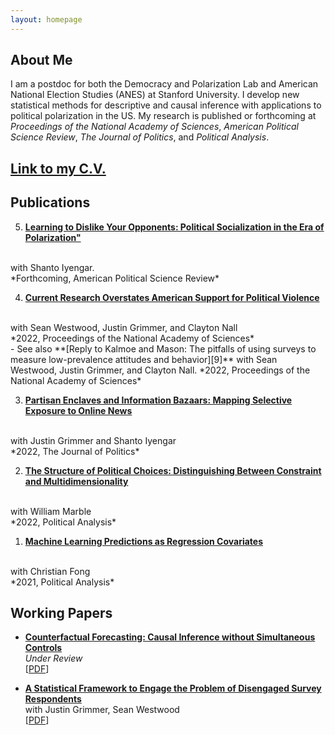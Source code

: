 ```yaml
---
layout: homepage
---
```


## About Me

I am a postdoc for both the Democracy and Polarization Lab and American National Election Studies (ANES) at Stanford University. I develop new statistical methods for descriptive and causal inference with applications to political polarization in the US. My research is published or forthcoming at *Proceedings of the National Academy of Sciences*, *American Political Science Review*, *The Journal of Politics*, and *Political Analysis*.

## [Link to my C.V.](https://www.dropbox.com/s/sm0pfjekpzdykd7/CV.pdf?dl=0)


## Publications

5. **[Learning to Dislike Your Opponents: Political Socialization in the Era of Polarization"][5]**
  <br>
  with Shanto Iyengar.
  <br>
  *Forthcoming, American Political Science Review*

4. **[Current Research Overstates American Support for Political Violence][10]**
  <br>
  with Sean Westwood, Justin Grimmer, and Clayton Nall
  <br>
  *2022, Proceedings of the National Academy of Sciences*
  <br>
  - See also **[Reply to Kalmoe and Mason: The pitfalls of using surveys to measure low-prevalence attitudes and behavior][9]** with Sean Westwood, Justin Grimmer, and Clayton Nall. *2022, Proceedings of the National Academy of Sciences*

3. **[Partisan Enclaves and Information Bazaars: Mapping Selective Exposure to Online News][2]**
  <br>
  with Justin Grimmer and Shanto Iyengar
  <br>
  *2022, The Journal of Politics*


2. **[The Structure of Political Choices: Distinguishing Between Constraint and Multidimensionality][3]**
  <br>
  with William Marble
  <br>
  *2022, Political Analysis*

1. **[Machine Learning Predictions as Regression Covariates][4]**
  <br>
  with Christian Fong
  <br>
  *2021, Political Analysis*


## Working Papers


* **[Counterfactual Forecasting: Causal Inference without Simultaneous Controls][6]**
  <br>
  *Under Review*
  <br>
  [[PDF][6]]

* **[A Statistical Framework to Engage the Problem of Disengaged Survey Respondents][8]**
  <br>
  with Justin Grimmer, Sean Westwood
  <br>
  [[PDF][8]]

[1]: https://osf.io/a8m3n/
[2]: https://doi.org/10.1086/716950
[3]: https://www.doi.org/10.1017/pan.2021.3
[4]: https://doi.org/10.1017/pan.2020.38  
[5]: https://www.doi.org/10.1017/S000305542200048X
[6]: https://www.dropbox.com/s/bux4klf66dh66qg/FSControls.pdf?dl=0
[7]: https://www.dropbox.com/s/lraimdktckkiwvj/Getting_More_out_of_Human_Coders_with_Statistical_Models.pdf?dl=0
[8]: https://www.dropbox.com/s/57uqkms35ic9oz5/Disengaged.pdf?dl=0
[9]: https://doi.org/10.1073/pnas.2207584119
[10]: https://www.pnas.org/doi/full/10.1073/pnas.2116870119
